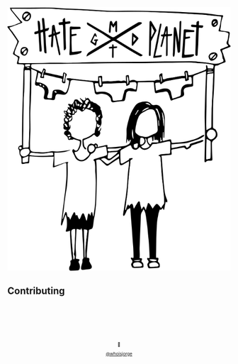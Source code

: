 <div align="center"><img src ="src/assets/nosotras.svg?raw=true"/></div>

## Contributing






<!-- Thanks for watching! -->
<br><br><br><br>
<p align="center"> <sub><sup>🎩</sub></sup><br>
  <sub><sup><a href="http://www.whoisjorge.me">@whoisjorge</a></sup></sub>
  <!-- <br>
  <sub><sup>Copyright (c) 2017 <a href="https://hateplanet.es">Hate.X.Planet</a></sup></sub> -->
</p>
